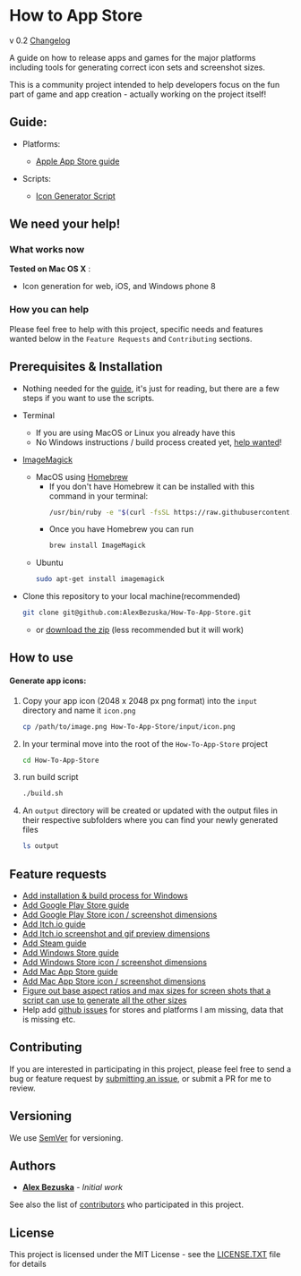 # How to App Store
v 0.2 [Changelog](https://github.com/AlexBezuska/How-To-App-Store/blob/master/CHANGELOG.md)

A guide on how to release apps and games for the major platforms including tools for generating correct icon sets and screenshot sizes.

This is a community project intended to help developers focus on the fun part of game and app creation - actually working on the project itself!

## Guide:

- Platforms:
  - [Apple App Store guide](https://github.com/AlexBezuska/How-To-App-Store/blob/master/guide/Apple_App_Store.md)


- Scripts:
  - [Icon Generator Script](https://github.com/AlexBezuska/How-To-App-Store#how-to-use)


## We need your help!
### What works now
**Tested on Mac OS X** :
- Icon generation for web, iOS, and Windows phone 8

### How you can help
Please feel free to help with this project, specific needs and features wanted below in the `Feature Requests` and `Contributing` sections.


## Prerequisites & Installation

- Nothing needed for the [guide](https://github.com/AlexBezuska/How-To-App-Store#guide), it's just for reading, but there are a few steps if you want to use the scripts.

- Terminal
  - If you are using MacOS or Linux you already have this
  - No Windows instructions / build process created yet, [help wanted](https://github.com/AlexBezuska/How-To-App-Store#feature-requests)!


- [ImageMagick](https://www.imagemagick.org)
  - MacOS using [Homebrew](https://brew.sh/)
    - If you don't have Homebrew it can be installed with this command in your terminal: 
        ```bash
        /usr/bin/ruby -e "$(curl -fsSL https://raw.githubusercontent.com/Homebrew/install/master/install)"
        ```
    - Once you have Homebrew you can run
        ```bash
        brew install ImageMagick
        ```
  - Ubuntu
      ```bash
      sudo apt-get install imagemagick
      ```


- Clone this repository to your local machine(recommended)
    ```bash
    git clone git@github.com:AlexBezuska/How-To-App-Store.git
    ```
  - or [download the zip](https://github.com/AlexBezuska/How-To-App-Store/archive/master.zip) (less recommended but it will work)


## How to use


 #### Generate app icons:
1.  Copy your app icon (2048 x 2048 px png format) into the `input` directory and name it `icon.png`
    ```bash
    cp /path/to/image.png How-To-App-Store/input/icon.png
    ```
2. In your terminal move into the root of the `How-To-App-Store` project
    ```bash
    cd How-To-App-Store
    ```
3. run build script
    ```bash
    ./build.sh
    ```
4. An `output` directory will be created or updated with the output files in their respective subfolders where you can find your newly generated files
    ```bash
    ls output
    ```


## Feature requests

- [Add installation & build process for Windows](https://github.com/AlexBezuska/How-To-App-Store/issues/1)
- [Add Google Play Store guide](https://github.com/AlexBezuska/How-To-App-Store/issues/2)
- [Add Google Play Store icon / screenshot dimensions](https://github.com/AlexBezuska/How-To-App-Store/issues/3)
- [Add Itch.io guide](https://github.com/AlexBezuska/How-To-App-Store/issues/4)
- [Add Itch.io screenshot and gif preview dimensions](https://github.com/AlexBezuska/How-To-App-Store/issues/5)
- [Add Steam guide](https://github.com/AlexBezuska/How-To-App-Store/issues/6)
- [Add Windows Store guide](https://github.com/AlexBezuska/How-To-App-Store/issues/7)
- [Add Windows Store icon / screenshot dimensions](https://github.com/AlexBezuska/How-To-App-Store/issues/8)
- [Add Mac App Store guide](https://github.com/AlexBezuska/How-To-App-Store/issues/9)
- [Add Mac App Store icon / screenshot dimensions](https://github.com/AlexBezuska/How-To-App-Store/issues/10)
- [Figure out base aspect ratios and max sizes for screen shots that a script can use to generate all the other sizes](https://github.com/AlexBezuska/How-To-App-Store/issues/11)
- Help add [github issues](https://github.com/AlexBezuska/How-To-App-Store/issues) for stores and platforms I am missing, data that is missing etc.



## Contributing

If you are interested in participating in this project, please feel free to send a bug or feature request by [submitting an issue](https://github.com/AlexBezuska/How-To-App-Store/issues), or submit a PR for me to review.

## Versioning

We use [SemVer](http://semver.org/) for versioning.

## Authors

* **[Alex Bezuska](https://github.com/AlexBezuska)** - *Initial work*

See also the list of [contributors](https://github.com/AlexBezuska/How-To-App-Store/contributors) who participated in this project.

## License

This project is licensed under the MIT License - see the [LICENSE.TXT](LICENSE.TXT) file for details
